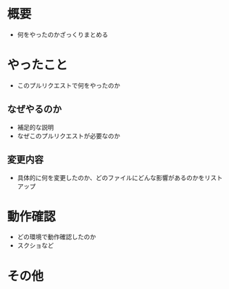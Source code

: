 # 概要
- 何をやったのかざっくりまとめる

# やったこと
- このプルリクエストで何をやったのか

## なぜやるのか
- 補足的な説明
- なぜこのプルリクエストが必要なのか

## 変更内容
- 具体的に何を変更したのか、どのファイルにどんな影響があるのかをリストアップ

# 動作確認

- どの環境で動作確認したのか
- スクショなど

# その他
